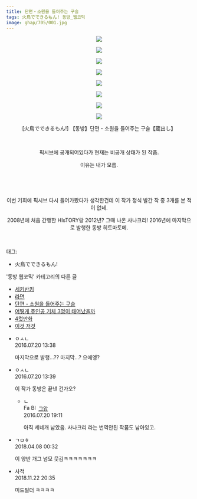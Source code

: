 ```yaml
---
title: 단편・소원을 들어주는 구슬
tags: 火鳥でできるもん! 동방_웹코믹
image: ghap/705/001.jpg
---
```

<div class="article">
<p style="text-align: center; clear: none; float: none;"><img src="{{ site.nasurl }}/ghap/705/001.jpg"/></p>
<p style="text-align: center; clear: none; float: none;"><img src="{{ site.nasurl }}/ghap/705/002.jpg"/></p>
<p style="text-align: center; clear: none; float: none;"><img src="{{ site.nasurl }}/ghap/705/003.jpg"/></p>
<p style="text-align: center; clear: none; float: none;"><img src="{{ site.nasurl }}/ghap/705/004.jpg"/></p>
<p style="text-align: center; clear: none; float: none;"><img src="{{ site.nasurl }}/ghap/705/005.jpg"/></p>
<p style="text-align: center; clear: none; float: none;"><img src="{{ site.nasurl }}/ghap/705/006.jpg"/></p>
<p style="text-align: center; clear: none; float: none;"><img src="{{ site.nasurl }}/ghap/705/007.jpg"/></p>
<p style="text-align: center; clear: none; float: none;"><img src="{{ site.nasurl }}/ghap/705/008.jpg"/></p>
<p style="text-align: center; clear: none; float: none;">[火鳥でできるもん!] 【동방】단편・소원을 들어주는 구슬【蔵出し】</p>
<p style="text-align: center; clear: none; float: none;"><br/></p>
<p style="text-align: center; clear: none; float: none;">픽시브에 공개되어있다가 현재는 비공개 상태가 된 작품.</p>
<p style="text-align: center; clear: none; float: none;">이유는 내가 모름.</p>
<p style="text-align: center; clear: none; float: none;"><br/></p>
<p style="text-align: center; clear: none; float: none;"><br/></p>
<p style="text-align: center; clear: none; float: none;">이번 기회에 픽시브 다시 들어가봤다가 생각한건데 이 작가 정식 발간 작 중 3개를 본 적이 없네.</p>
<p style="text-align: center; clear: none; float: none;">2008년에 처음 간행한 HIsTORY랑 2012년? 그때 나온 사나크리! 2016년에 마지막으로 발행한 동방 히토마토메.</p>
<p><br/></p>
</div><div class="tagTrail">
<p>태그: </p>
<ul>
<li>火鳥でできるもん!</li>
</ul>
</div><div class="another">
<p>'동방 웹코믹' 카테고리의 다른 글</p>
<ul>
<li><a href="/2016-07-08-ghap_743">세키반키</a></li>
<li><a href="/2016-07-06-ghap_712">라면</a></li>
<li><a href="/2016-07-06-ghap_705">단편・소원을 들어주는 구슬</a></li>
<li><a href="/2016-07-06-ghap_697">어떻게 주인공 기체 3명이 태어났을까</a></li>
<li><a href="/2016-07-05-ghap_681">4컷만화</a></li>
<li><a href="/2016-07-05-ghap_677">이것 저것</a></li>
</ul>
</div><div class="cb_module cb_fluid">
<div class="cb_wrt cb_profile">
<div class="comment">
<ul>
<li class="cb_thumb_off" id="comment14760394">
<div class="cb_comment_area">
<div class="cb_info_area">
<div class="cb_section">
<span class="cb_nick_name">ㅇㅅㄴ</span>
</div>
<div class="cb_section">
<span class="cb_date">2016.07.20 13:38 </span>
</div>
</div>
<div class="cb_dsc_comment">
<p class="cb_dsc">
											마지막으로 발행...?? 마지막...? 으에엥?
										</p>
</div>
</div></li>
<li class="cb_thumb_off" id="comment14760395">
<div class="cb_comment_area">
<div class="cb_info_area">
<div class="cb_section">
<span class="cb_nick_name">ㅇㅅㄴ</span>
</div>
<div class="cb_section">
<span class="cb_date">2016.07.20 13:39 </span>
</div>
</div>
<div class="cb_dsc_comment">
<p class="cb_dsc">
											이 작가 동방은 끝낸 건가오?
										</p>
</div>
<ul>
<li class="cb_thumb_off" id="comment14760535">
<span class="cb_bu_subnode">ㄴ</span>
<div class="cb_comment_area">
<div class="cb_info_area">
<div class="cb_section">
<span class="cb_nick_name"><img alt="Favicon of https://ghaptouhou.tistory.com" height="16" onerror="this.onerror=null;this.parentNode.removeChild(this)" src="https://ghaptouhou.tistory.com/favicon.ico" width="16"/> <img alt="BlogIcon" height="16" onerror="this.parentNode.removeChild(this)" src="https://ghaptouhou.tistory.com/index.gif" width="16"/> <a href="https://ghaptouhou.tistory.com" onclick="return openLinkInNewWindow(this)"> 그압</a><span class="tistoryProfileLayerTrigger" onclick='TistoryProfile.show(event, this, {"title":"\uc800\uae30 \uc774\uac70 \ub098\uc911\uc5d0 \uc218\uc815 \uac00\ub2a5\ud558\ub098\uc694","url":"https:\/\/ghap.tistory.com","nickname":"\uadf8\uc555","items":[]}); return false;'></span></span>
</div>
<div class="cb_section">
<span class="cb_date">2016.07.20 19:11 </span>
</div>
</div>
<div class="cb_dsc_comment">
<p class="cb_dsc">
																아직 세네개 남았음. 사나크리 라는 번역안된 작품도 남아있고.
															</p>
</div>
</div>
</li>
</ul>
</div></li>
<li class="cb_thumb_off" id="comment15235138">
<div class="cb_comment_area">
<div class="cb_info_area">
<div class="cb_section">
<span class="cb_nick_name">ㄱㅁㅎ</span>
</div>
<div class="cb_section">
<span class="cb_date">2018.04.08 00:32 </span>
</div>
</div>
<div class="cb_dsc_comment">
<p class="cb_dsc">
											이 양반 개그 넘모 웃김ㅋㅋㅋㅋㅋㅋㅋ
										</p>
</div>
</div></li>
<li class="cb_thumb_off" id="comment15377026">
<div class="cb_comment_area">
<div class="cb_info_area">
<div class="cb_section">
<span class="cb_nick_name">사적</span>
</div>
<div class="cb_section">
<span class="cb_date">2018.11.22 20:35 </span>
</div>
</div>
<div class="cb_dsc_comment">
<p class="cb_dsc">
											미드필더 ㅋㅋㅋㅋ
										</p>
</div>
</div></li>
</ul>
</div>
</div><!-- commentList close -->
</div>
